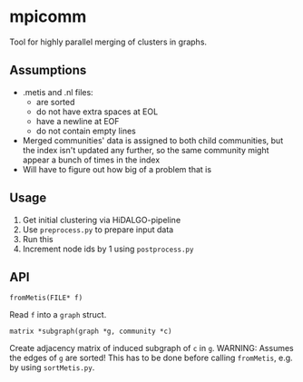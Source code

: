# mpicomm

Tool for highly parallel merging of clusters in graphs.

## Assumptions

* .metis and .nl files:
  * are sorted 
  * do not have extra spaces at EOL 
  * have a newline at EOF
  * do not contain empty lines
* Merged communities' data is assigned to both child communities, but the index isn't updated any further, so the same community might appear a bunch of times in the index
* Will have to figure out how big of a problem that is

## Usage

1. Get initial clustering via HiDALGO-pipeline
2. Use `preprocess.py` to prepare input data
3. Run this
4. Increment node ids by 1 using `postprocess.py`

## API

`fromMetis(FILE* f)`

Read `f` into a `graph` struct. 

`matrix *subgraph(graph *g, community *c)`

Create adjacency matrix of induced subgraph of `c` in `g`. 
WARNING: Assumes the edges of `g` are sorted! 
This has to be done before calling `fromMetis`, e.g. by using `sortMetis.py`.


